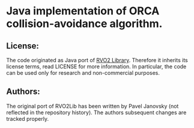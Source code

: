 Java implementation of ORCA collision-avoidance algorithm. 
==============

License:
--------
The code originated as Java port of [RVO2 Library](http://gamma.cs.unc.edu/RVO2/). Therefore it inherits its license terms, read LICENSE for more information. In particular, the code can be used only for research and non-commercial purposes. 

Authors:
--------
The original port of RVO2Lib has been written by Pavel Janovsky (not reflected in the repository history). The authors subsequent changes are tracked properly.

